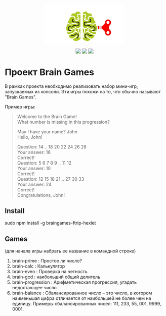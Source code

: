 <p align="center"><img src="brain.jpg" width="50%"></p>
<p align="center"><a href="https://codeclimate.com/github/ftrip/project-lvl1-s316/maintainability"><img src="https://api.codeclimate.com/v1/badges/e724f0a5eef6e79ff761/maintainability" /></a> <a href="https://codeclimate.com/github/ftrip/project-lvl1-s316/test_coverage"><img src="https://api.codeclimate.com/v1/badges/e724f0a5eef6e79ff761/test_coverage" /></a> 
<a href="https://travis-ci.org/ftrip/project-lvl1-s316"><img src="https://travis-ci.org/ftrip/project-lvl1-s316.svg?branch=master"></a>
</p>

# Проект Brain Games
В рамках проекта необходимо реализовать набор мини-игр, запускаемых из консоли. Эти игры похожи на то, что обычно называют "Brain Games".

Пример игры:

> Welcome to the Brain Game!  
> What number is missing in this progression?  
>  
> May I have your name? John  
> Hello, John!  
>  
> Question: 14 .. 18 20 22 24 26 28  
> Your answer: 16  
> Correct!  
> Question: 5 6 7 8 9 .. 11 12  
> Your answer: 10  
> Correct!  
> Question: 12 15 18 21 .. 27 30 33  
> Your answer: 24  
> Correct!  
> Congratulations, John!

## Install

sudo npm install -g braingames-ftrip-hexlet

## Games

(для начала игры набрать ее название в командной строке)
1. brain-prime : Простое ли число?
1. brain-calc : Калькулятор
1. brain-even : Проверка на четность
1. brain-gcd : наибольший общий делитель
1. brain-progression : Арифметическая прогрессия, угадать недостающее число
1. brain-balance : Сбалансированное число – это число, в котором наименьшая цифра отличается от наибольшей не более чем на единицу. Примеры сбалансированных чисел: 111, 233, 55, 001, 9999, 0001.
